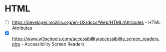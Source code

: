 # HTML
- [ ] https://developer.mozilla.org/en-US/docs/Web/HTML/Attributes - HTML Attributes
- [x] https://www.w3schools.com/accessibility/accessibility_screen_readers.php - Accessibility Screen Readers 
